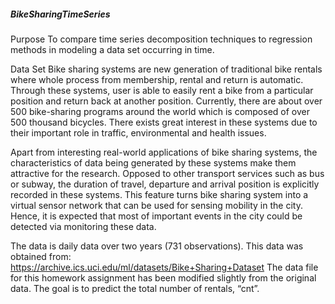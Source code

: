 ##### BikeSharingTimeSeries

Purpose
To compare time series decomposition techniques to regression methods in modeling a data set occurring in time.

Data Set
Bike sharing systems are new generation of traditional bike rentals where whole process from membership, rental and return is automatic. Through these systems, user is able to easily rent a bike from a particular position and return back at another position. Currently, there are about over 500 bike-sharing programs around the world which is composed of over 500 thousand bicycles. There exists great interest in these systems due to their important role in traffic, environmental and health issues. 

Apart from interesting real-world applications of bike sharing systems, the characteristics of data being generated by these systems make them attractive for the research. Opposed to other transport services such as bus or subway, the duration of travel, departure and arrival position is explicitly recorded in these systems. This feature turns bike sharing system into a virtual sensor network that can be used for sensing mobility in the city. Hence, it is expected that most of important events in the city could be detected via monitoring these data.

The data is daily data over two years (731 observations).  This data was obtained from:
https://archive.ics.uci.edu/ml/datasets/Bike+Sharing+Dataset 
The data file for this homework assignment has been modified slightly from the original data.  The goal is to predict the total number of rentals, “cnt”.  
